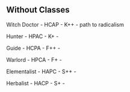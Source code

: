 ## Without Classes

Witch Doctor - HCAP - K++ - path to radicalism

Hunter       - HPAC - K+  - 

Guide        - HCPA - F++ - 

Warlord      - HPCA - F+  - 

Elementalist - HAPC - S++ - 

Herbalist    - HACP - S+  - 
